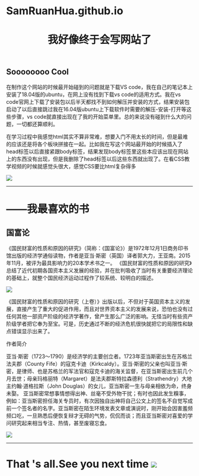 # SamRuanHua.github.io
<html>
<head>
    <title>Sam Ruan</title>
</head>
<body>
 <header>
  <h1>
  我好像终于会写网站了
  </h1>
 </header>
<h2>
Soooooooo Cool
</h2>
<p>
在制作这个网站的时候最开始碰到的问题就是下载VS code，我在自己的笔记本上安装了18.04版的ubuntu，在网上没有找到下载vs code的适用方式。我在vs code官网上下载了安装包以后半天都找不到如何解压并安装的方式，结果安装包启动了以后直接跳过我在16.04版ubuntu上下载软件时需要的解压-安装-打开等这些步骤，vs code就直接出现在了我的开始菜单里。总的来说没有碰到什么大的问题，一切都还算顺利。
<p>
<p>
在学习过程中我感觉html其实不算非常难，想要入门不用太长的时间，但是最难的应该还是将各个板块拼接在一起。比如我在写这个网站最开始的时候插入了head标签以后直接紧跟body标签，结果发现body标签里这些本应该出现在网站上的东西没有出现，但是我删除了head标签以后这些东西就出现了。在看CSS教学视频的时候就感觉头很大，感觉CSS要比html复杂得多
<p>
<img src="https://wx2.sinaimg.cn/mw1024/9efda93dgy1ftyylgnb8tg20bo0fxhdv.gif">
<hr>
<p>
<h1>
——我最喜欢的书
</h1>
<h2>
国富论
</h2>
<p>
《国民财富的性质和原因的研究》（简称：《国富论》）是1972年12月1日商务印书馆出版的经济学通俗读物，作者是亚当·斯密（英国）译者郭大力，王亚南。2015年11月，被评为最具影响力的20本学术书之一。 
《国民财富的性质和原因的研究》总结了近代初期各国资本主义发展的经验，并在批判吸收了当时有关重要经济理论的基础上，就整个国民经济运动过程作了较系统、较明白的描述。
<p>
<img src="https://gss3.bdstatic.com/-Po3dSag_xI4khGkpoWK1HF6hhy/baike/w%3D268%3Bg%3D0/sign=0d95e94cb2389b5038ffe754bd0e82e0/b21bb051f81986180d3e1cd641ed2e738bd4e663.jpg">
<p>
《国民财富的性质和原因的研究（上卷）》出版以后，不但对于英国资本主义的发展，直接产生了重大的促进作用，而且对世界资本主义的发展来说，恐怕也没有过任何其他一部资产阶级的经济学著作，曾产生那么广泛的影响。无怪当时有些资产阶级学者把它奉为至宝。可是，历史通过不断的经济危机很快就把它的局限性和缺点错误显示出来了。
<p>
<p>
<p>
作者简介
<p>
亚当·斯密（1723～1790）是经济学的主要创立者。1723年亚当斯密出生在苏格兰法夫郡（County Fife）的寇克卡迪（Kirkcaldy）。亚当·斯密的父亲也叫亚当·斯密，是律师、也是苏格兰的军法官和寇克卡迪的海关监督，在亚当斯密出生前几个月去世；母亲玛格丽特（Margaret）是法夫郡斯特拉森德利（Strathendry）大地主约翰·道格拉斯（John Douglas）的女儿，亚当斯密一生与母亲相依为命，终身未娶。
亚当斯密常想事情想得出神、丝毫不受外物干扰；有时也因此发生糗事，例如：亚当斯密担任海关专员时，有次因独自出神将自己公文上的签名不自觉写成前一个签名者的名字。亚当斯密在陌生环境发表文章或演说时，刚开始会因害羞频频口吃，一旦熟悉后便恢复辩才无碍的气势，侃侃而谈；而且亚当斯密对喜爱的学问研究起来相当专注、热情，甚至废寝忘食。
<p>
<a href="https://item.jd.com/10637234.html"><img src="https://gss3.bdstatic.com/7Po3dSag_xI4khGkpoWK1HF6hhy/baike/w%3D268%3Bg%3D0/sign=3766dfada5c379317d68812fd3ffd078/b90e7bec54e736d160b891a391504fc2d46269f5.jpg">
</a>
<hr>
<h1>That 's all.See you next time
<a href="https://www.baidu.com"><img src="https://timgsa.baidu.com/timg?image&quality=80&size=b9999_10000&sec=1533722391147&di=3bfe67a926fae8b033ee77d94dbb53a4&imgtype=0&src=http%3A%2F%2Fimgsrc.baidu.com%2Fimgad%2Fpic%2Fitem%2F4a36acaf2edda3cc18dd840e0ae93901213f92e6.jpg">
</h1>
<body>
<html>
